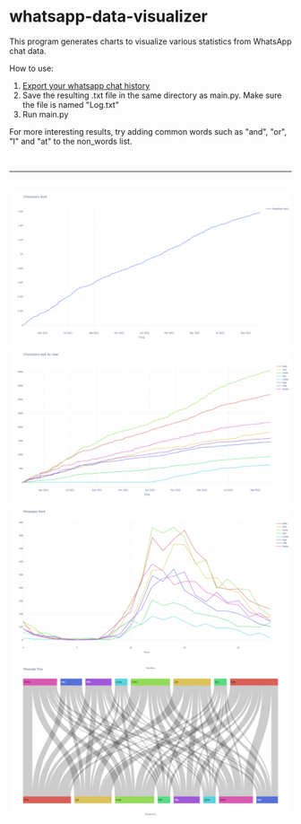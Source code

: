 # whatsapp-data-visualizer
This program generates charts to visualize various statistics from WhatsApp chat data.

How to use:

1. [Export your whatsapp chat history](https://faq.whatsapp.com/1180414079177245/?cms_platform=android)
2. Save the resulting .txt file in the same directory as main.py. Make sure the file is named "Log.txt"
3. Run main.py

For more interesting results, try adding common words such as "and", "or", "I" and "at" to the non_words list.

<br>

---

<br>

<img src="https://github.com/Eeelis/whatsapp-data-visualizer/blob/main/Images/CharactersSent.png">

<br>

<img src="https://github.com/Eeelis/whatsapp-data-visualizer/blob/main/Images/CharactersSentByUser.png">

<br>

<img src="https://github.com/Eeelis/whatsapp-data-visualizer/blob/main/Images/MessagesSentByHour.png">

<br>

<img src="https://github.com/Eeelis/whatsapp-data-visualizer/blob/main/Images/ResponseFlow.png">
